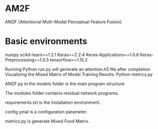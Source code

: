 # AM2F

AM2F (Attentional Multi-Modal Perceptual Feature Fusion)

# Basic environments
numpy
scikit-learn==1.2.1
Keras==2.2.4
Keras-Applications==1.0.6
Keras-Preprocessing==1.0.5
tensorflow==1.15.2



Running Python run.py will generate an attention.h5 file after completion
Visualizing the Mixed Matrix of Model Training Results: Python metrics.py

AM2F.py in the models folder is the main program structure

The modules folder contains residual network programs.

requirements.txt is the installation environment.

config.ymal is a configuration parameter.

metrics.py is generate Mixed Food Matrix.


